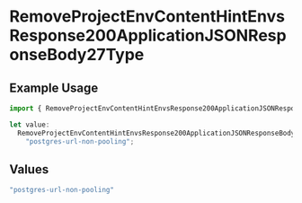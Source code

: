 # RemoveProjectEnvContentHintEnvsResponse200ApplicationJSONResponseBody27Type

## Example Usage

```typescript
import { RemoveProjectEnvContentHintEnvsResponse200ApplicationJSONResponseBody27Type } from "@vercel/sdk/models/operations";

let value:
  RemoveProjectEnvContentHintEnvsResponse200ApplicationJSONResponseBody27Type =
    "postgres-url-non-pooling";
```

## Values

```typescript
"postgres-url-non-pooling"
```